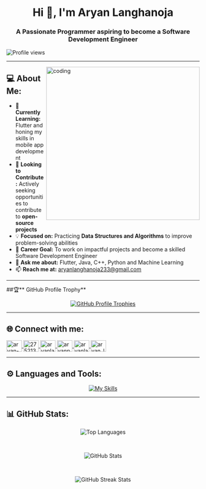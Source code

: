 <h1 align="center">Hi 👋, <b>I'm Aryan Langhanoja</b></h1>
<h3 align="center">A Passionate Programmer aspiring to become a Software Development Engineer</h3>

<p align="left">
  <img src="https://komarev.com/ghpvc/?username=aryanlanghanoja&label=Profile%20views&color=0e75b6&style=flat" alt="Profile views" />
</p>

---

<img align="right" alt="coding" width="400" src="https://user-images.githubusercontent.com/55389276/140866485-8fb1c876-9a8f-4d6a-98dc-08c4981eaf70.gif">

## 💻 About Me:

- 🌱 **Currently Learning:** Flutter and honing my skills in mobile app development
- 🚀 **Looking to Contribute:** Actively seeking opportunities to contribute to **open-source projects**
- 💡 **Focused on:** Practicing **Data Structures and Algorithms** to improve problem-solving abilities
- 🎯 **Career Goal:** To work on impactful projects and become a skilled Software Development Engineer
- 💬 **Ask me about:** Flutter, Java, C++, Python and Machine Learning
- 📫 **Reach me at:** aryanlanghanoja233@gmail.com

---

##🏆** GitHub Profile Trophy**
<p align="center">
  <a href="https://github.com/ryo-ma/github-profile-trophy">
    <img src="https://github-profile-trophy.vercel.app/?username=aryanlanghanoja&theme=flat&no-frame=true&row=2&margin-w=15&margin-h=15" alt="GitHub Profile Trophies" />
  </a>
</p>

---

## 🌐 Connect with me:

<p align="left">
    <a href="https://linkedin.com/in/aryan-langhanoja-049507250" target="blank">
    <img align="center" src="https://raw.githubusercontent.com/rahuldkjain/github-profile-readme-generator/master/src/images/icons/Social/linked-in-alt.svg" alt="aryan-langhanoja-049507250" height="30" width="40" />
  </a>
  <a href="https://stackoverflow.com/users/27521361" target="blank">
    <img align="center" src="https://raw.githubusercontent.com/rahuldkjain/github-profile-readme-generator/master/src/images/icons/Social/stack-overflow.svg" alt="27521361" height="30" width="40" />
  </a>
  <a href="https://kaggle.com/aryanlanghanoja" target="blank">
    <img align="center" src="https://raw.githubusercontent.com/rahuldkjain/github-profile-readme-generator/master/src/images/icons/Social/kaggle.svg" alt="aryanlanghanoja" height="30" width="40" />
  </a>
  <a href="https://www.codechef.com/users/aryanpatel023" target="blank">
    <img align="center" src="https://cdn.jsdelivr.net/npm/simple-icons@3.1.0/icons/codechef.svg" alt="aryanpatel023" height="30" width="40" />
  </a>
  <a href="https://www.hackerrank.com/aryanlanghanoja1" target="blank">
    <img align="center" src="https://raw.githubusercontent.com/rahuldkjain/github-profile-readme-generator/master/src/images/icons/Social/hackerrank.svg" alt="aryanlanghanoja1" height="30" width="40" />
  </a>
  <a href="https://www.leetcode.com/aryan_langhanoja" target="blank">
    <img align="center" src="https://raw.githubusercontent.com/rahuldkjain/github-profile-readme-generator/master/src/images/icons/Social/leet-code.svg" alt="aryan_langhanoja" height="30" width="40" /></a>
</p>

---

## ⚙️ Languages and Tools:

<div align="center">
  
[![My Skills](https://skillicons.dev/icons?i=c,cpp,java,jquery,git,github,js,html,css,php,postman,py,r,bootstrap,arduino,firebase,dart,flutter,figma,sklearn,postgresql&perline=11)](https://skillicons.dev)

</div>

---

## 📊 GitHub Stats:

<p align="center">
  <img align="center" src="https://github-readme-stats.vercel.app/api/top-langs?username=aryanlanghanoja&show_icons=true&locale=en&layout=compact" alt="Top Languages" />
</p>

<br/>

<p align="center">
  <img align="center" src="https://github-readme-stats.vercel.app/api?username=aryanlanghanoja&show_icons=true&locale=en" alt="GitHub Stats" />
</p>

<br/>

<p align="center">
  <img align="center" src="https://github-readme-streak-stats.herokuapp.com/?user=aryanlanghanoja&" alt="GitHub Streak Stats" />
</p>

